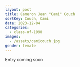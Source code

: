 ```yaml
---
layout: post
title: Cameron Jean "Cami" Couch
sortKey: Couch, Cami
date: 2023-12-04
categories:
  - class-of-1990
images:
  - /assets/camicouch.jpg
gender: female
---
```

E﻿ntry coming soon